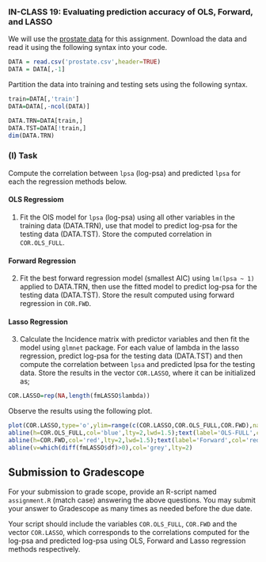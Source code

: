 
### IN-CLASS 19: Evaluating prediction accuracy of OLS, Forward, and LASSO

We will use the [prostate data](https://github.com/gdlc/STAT_COMP/blob/master/DATA/prostate.csv) for this assignment. Download the data and read it using the following syntax into your code. 

```r
DATA = read.csv('prostate.csv',header=TRUE)
DATA = DATA[,-1]
```

Partition the data into training and testing sets using the following syntax.

```r
train=DATA[,'train']
DATA=DATA[,-ncol(DATA)]

DATA.TRN=DATA[train,]
DATA.TST=DATA[!train,]
dim(DATA.TRN)
```
### (I) Task

Compute the correlation between `lpsa` (log-psa) and predicted `lpsa` for each the regression methods below.

#### OLS Regressiom

1) Fit the OlS model for `lpsa` (log-psa) using all other variables in the training data (DATA.TRN), use that model to predict log-psa for the testing data (DATA.TST). Store the computed correlation in `COR.OLS_FULL`.

#### Forward Regression

2) Fit the best forward regression model (smallest AIC) using `lm(lpsa ~ 1)` applied to DATA.TRN, then use the fitted model to predict log-psa for the testing data (DATA.TST). Store the result computed using forward regression in `COR.FWD`.

#### Lasso Regression

3) Calculate the Incidence matrix with predictor variables and then fit the model using `glmnet` package. For each value of lambda in the lasso regression, predict log-psa for the testing data (DATA.TST) and then compute the correlation between `lpsa` and predicted lpsa for the testing data. Store the results in the vector `COR.LASSO`, where it can be initialized as;

```r
COR.LASSO=rep(NA,length(fmLASSO$lambda))
```

Observe the results using the following plot.

```r
plot(COR.LASSO,type='o',ylim=range(c(COR.LASSO,COR.OLS_FULL,COR.FWD),na.rm=TRUE)*c(.98,1.02))
abline(h=COR.OLS_FULL,col='blue',lty=2,lwd=1.5);text(label='OLS-FULL',col='blue',x=20,y=COR.OLS_FULL+.01)
abline(h=COR.FWD,col='red',lty=2,lwd=1.5);text(label='Forward',col='red',x=60,y=COR.FWD+.01)
abline(v=which(diff(fmLASSO$df)>0),col='grey',lty=2)
```

## Submission to Gradescope

For your submission to grade scope, provide an R-script named `assignment.R` (match case) answering the above questions. You may submit your answer to Gradescope as many times as needed before the due date.

Your script should include the variables `COR.OLS_FULL`, `COR.FWD` and the vector `COR.LASSO`, which corresponds to the correlations computed for the log-psa and predicted log-psa using OLS, Forward and Lasso regression methods respectively.
